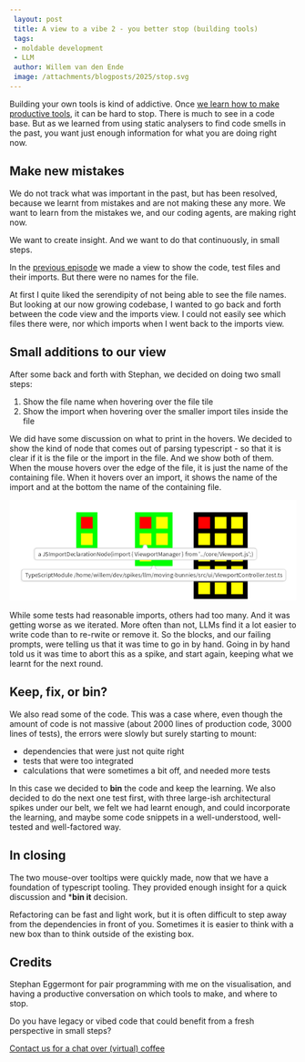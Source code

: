 ```yaml
---
 layout: post
 title: A view to a vibe 2 - you better stop (building tools) 
 tags:
 - moldable development
 - LLM
 author: Willem van den Ende
 image: /attachments/blogposts/2025/stop.svg 
---
```


Building your own tools is kind of addictive. Once [we learn how to make productive tools](/2025/10/13/a-view-to-a-vibe.html), it can be hard to stop. There is much to see in a code base. But as we learned from using static analysers to find code smells in the past, you want just enough information for what you are doing right now. 

## Make new mistakes

We do not track what was important in the past, but has been resolved, because we learnt from mistakes and are not making these any more. We want to learn from the mistakes we, and our coding agents, are making right now.

We want to create insight. And we want to do that continuously, in small steps.

In the [previous episode](/2025/10/13/a-view-to-a-vibe.html) we made a view to show the code, test files and their imports. But there were no names for the file.

At first I quite liked the serendipity of not being able to see the file names. But looking at our now growing codebase, I wanted to go back and forth between the code view and the imports view. I could not easily see which files there were, nor which imports when I went back to the imports view.

## Small additions to our view

After some back and forth with Stephan, we decided on doing two small steps: 
1. Show the file name when hovering over the file tile
2. Show the import when hovering over the smaller import tiles inside the file

We did have some discussion on what to print in the hovers. We decided to show the kind of node that comes out of parsing typescript - so that it is clear if it is the file or the import in the file. And we show both of them. When the mouse hovers over the edge of the file, it is just the name of the containing file. When it hovers over an import, it shows the name of the import and at the bottom the name of the containing file.

![Screenshot, two test files with green border, one implementation file. Two hovers, one with an import, one with a file name](/attachments/blogposts/2025/show-imports-in-view-and-filename.png)

While some tests had reasonable imports, others had too many. And it was getting worse as we iterated. More often than not, LLMs find it a lot easier to write code than to re-rwite or remove it. So the blocks, and our failing prompts, were telling us that it was time to go in by hand. Going in by hand told us it was time to abort this as a spike, and start again, keeping what we learnt for the next round.

## Keep, fix, or bin?

We also read some of the code. This was a case where, even though the amount of code is not massive (about 2000 lines of production code, 3000 lines of tests), the errors were slowly but surely starting to mount:

- dependencies that were just not quite right
- tests that were too integrated
- calculations that were sometimes a bit off, and needed more tests

In this case we decided to **bin** the code and keep the learning. We also decided to do the next one test first, with three large-ish architectural spikes under our belt, we felt we had learnt enough, and could incorporate the learning, and maybe some code snippets in a well-understood, well-tested and well-factored way. 

## In closing

The two mouse-over tooltips were quickly made, now that we have a foundation of typescript tooling. They provided enough insight for a quick discussion and ***bin it** decision.

Refactoring can be fast and light work, but it is often difficult to step away from the dependencies in front of you. Sometimes it is easier to think with a new box than to think outside of the existing box.

## Credits

Stephan Eggermont for pair programming with me on the visualisation, and having a productive conversation on which tools to make, and where to stop.

<aside>
  <p>
Do you have legacy or vibed code that could benefit from a fresh perspective in small steps?
  </p>
  <p><div>
    <a href="/contact">Contact us for a chat over (virtual) coffee</a>
  </div></p>
</aside>

